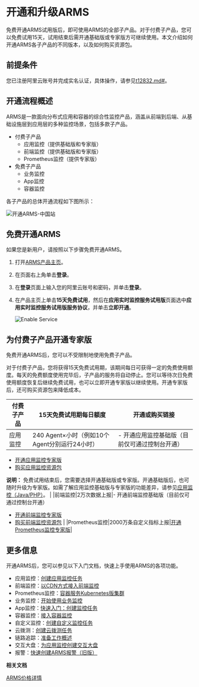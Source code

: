 # 开通和升级ARMS

免费开通ARMS试用版后，即可使用ARMS的全部子产品。对于付费子产品，您可以免费试用15天，试用结束后需开通基础版或专家版方可继续使用。本文介绍如何开通ARMS各子产品的不同版本，以及如何购买资源包。

## 前提条件

您已注册阿里云账号并完成实名认证，具体操作，请参见[t12832.md\#]()。

## 开通流程概述

ARMS是一款面向分布式应用和容器的综合性监控产品，涵盖从前端到后端、从基础设施层到应用层的多种监控场景，包括多款子产品。

-   付费子产品
    -   应用监控（提供基础版和专家版）
    -   前端监控（提供基础版和专家版）
    -   Prometheus监控（提供专家版）
-   免费子产品
    -   业务监控
    -   App监控
    -   容器监控

各子产品的总体开通流程如下图所示：

![开通ARMS-中国站](https://static-aliyun-doc.oss-accelerate.aliyuncs.com/assets/img/zh-CN/5360994061/p74982.png)

## 免费开通ARMS

如果您是新用户，请按照以下步骤免费开通ARMS。

1.  打开[ARMS产品主页](https://www.aliyun.com/product/arms)。
2.  在页面右上角单击**登录**。
3.  在**登录**页面上输入您的阿里云账号和密码，并单击**登录**。
4.  在产品主页上单击**15天免费试用**，然后在**应用实时监控服务试用版**页面选中**应用实时监控服务试用版服务协议**，并单击**立即开通**。

    ![Enable Service](https://static-aliyun-doc.oss-accelerate.aliyuncs.com/assets/img/zh-CN/4326127951/p75925.png)


## 为付费子产品开通专家版

免费开通ARMS后，您可以不受限制地使用免费子产品。

对于付费子产品，您将获得15天免费试用期，该期间每日可获得一定的免费使用额度。每天的免费额度使用完毕后，子产品的服务将自动停止。您可以等待次日免费使用额度恢复后继续免费试用，也可以立即开通专家版以继续使用。开通专家版后，还可购买资源包来降低成本。

|付费子产品|15天免费试用期每日额度|开通或购买链接|
|-----|------------|-------|
|应用监控|240 Agent×小时（例如10个Agent分别运行24小时）|-   开通应用监控基础版（目前仅可通过控制台开通）
-   [开通应用监控专家版](https://common-buy.aliyun.com/?&commodityCode=arms_app_post#/buy)
-   [购买应用监控资源包](https://common-buy.aliyun.com/?&commodityCode=arms_app_bag#/buy)

**说明：** 免费试用结束后，您需要选择开通基础版或专家版。开通基础版后，也可随时升级为专家版。如需了解应用监控基础版与专家版的功能差异，请参见[应用监控（Java/PHP）](/cn.zh-CN/产品计费/产品版本对比.md)。 |
|前端监控|2万次数据上报|-   开通前端监控基础版（目前仅可通过控制台开通）
-   [开通前端监控专家版](https://common-buy.aliyun.com/?&commodityCode=arms_web_post#/buy)
-   [购买前端监控资源包](https://common-buy.aliyun.com/?&commodityCode=arms_web_bag#/buy) |
|Prometheus监控|2000万条自定义指标上报|[开通Prometheus监控专家版](https://common-buy.aliyun.com/?commodityCode=arms_promethues_public_cn#/open)|

## 更多信息

开通ARMS后，您可以参见以下入门文档，快速上手使用ARMS的各项功能。

-   应用监控：[创建应用监控任务](/cn.zh-CN/快速入门/创建应用监控任务.md)
-   前端监控：[以CDN方式接入前端监控](/cn.zh-CN/前端监控/接入前端监控/Web场景/以CDN方式接入前端监控.md)
-   Prometheus监控：[容器服务Kubernetes版集群]()
-   业务监控：[开始使用业务监控](/cn.zh-CN/业务监控/快速入门/开始使用业务监控.md)
-   App监控：[快速入门：创建监控任务](/cn.zh-CN/App监控/快速入门：创建监控任务.md)
-   容器监控：[接入容器监控](/cn.zh-CN/容器监控/容器监控接入/接入容器监控.md)
-   自定义监控：[创建自定义监控任务](/cn.zh-CN/快速入门/创建自定义监控任务.md)
-   云拨测：[创建云拨测任务](/cn.zh-CN/云拨测/快速入门/创建云拨测任务.md)
-   链路追踪：[准备工作概述](/cn.zh-CN/准备工作/准备工作概述.md)
-   交互大盘：[为应用监控创建交互大盘](/cn.zh-CN/快速入门/为应用监控创建交互大盘.md)
-   报警：[快速创建ARMS报警（旧版）](/cn.zh-CN/快速入门/快速创建ARMS报警（旧版）.md)

**相关文档**  


[ARMS价格详情](https://www.aliyun.com/price/product#/arms/detail)

